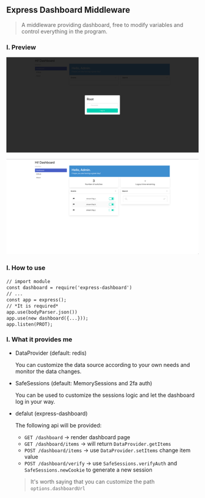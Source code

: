## Express Dashboard Middleware


> A middleware providing dashboard, free to modify variables and control everything in the program.

### I. Preview

![Login](https://github.com/xiguan00yu/express-dashboard-middleware/blob/main/preview/login-screen.png "Login")

![Dash](https://github.com/xiguan00yu/express-dashboard-middleware/blob/main/preview/dashboard-screen.png "Dashboard")

### I. How to use

    // import module
    const dashboard = require('express-dashboard')
    // ...
    const app = express();
    // *It is required*
    app.use(bodyParser.json())
    app.use(new dashboard({...}));
    app.listen(PROT);


### I. What it provides me

- DataProvider (default: redis)

    You can customize the data source according to your own needs and monitor the data changes.

- SafeSessions (default: MemorySessions and 2fa auth)

    You can be used to customize the sessions logic and let the dashboard log in your way.

- defalut (express-dashboard)

    The following api will be provided:

    - `GET /dashboard` -> render dashboard page
    - `GET /dashboard/items` -> will return `DataProvider.getItems`
    - `POST /dashboard/items` -> use `DataProvider.setItems` change item value
    - `POST /dashboard/verify` -> use `SafeSessions.verifyAuth` and `SafeSessions.newCookie` to generate a new session

    > It's worth saying that you can customize the path `options.dashboardUrl`